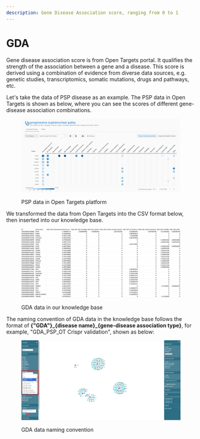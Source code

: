 ```yaml
---
description: Gene Disease Association score, ranging from 0 to 1
---
```


# GDA

Gene disease association score is from Open Targets portal. It qualifies the strength of the association between a gene and a disease. This score is derived using a combination of evidence from diverse data sources, e.g. genetic studies, transcriptomics, somatic mutations, drugs and pathways, etc.

Let's take the data of PSP disease as an example. The PSP data in Open Targets is shown as below, where you can see the scores of different gene-disease association combinations.

<figure><img src="../../.gitbook/assets/image (27).png" alt=""><figcaption><p>PSP data in Open Targets platform</p></figcaption></figure>

We transformed the data from Open Targets into the CSV format below, then inserted into our knowledge base.&#x20;

<figure><img src="../../.gitbook/assets/image.png" alt=""><figcaption><p>GDA data in our knowledge base</p></figcaption></figure>

The naming convention of GDA data in the knowledge base follows the format of **{"GDA"}\_{disease name}\_{gene-disease association type}**, for example, "GDA\_PSP\_OT Crispr validation", shown as below:

<figure><img src="../../.gitbook/assets/Screenshot 2024-12-04 220414.png" alt=""><figcaption><p>GDA data naming convention</p></figcaption></figure>
